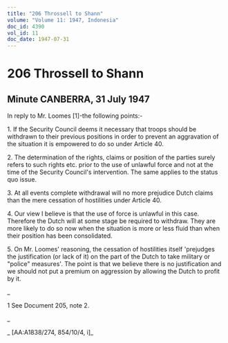 ```yaml
---
title: "206 Throssell to Shann"
volume: "Volume 11: 1947, Indonesia"
doc_id: 4390
vol_id: 11
doc_date: 1947-07-31
---
```


# 206 Throssell to Shann

## Minute CANBERRA, 31 July 1947

In reply to Mr. Loomes [1]-the following points:-

1\. If the Security Council deems it necessary that troops should be withdrawn to their previous positions in order to prevent an aggravation of the situation it is empowered to do so under Article 40.

2\. The determination of the rights, claims or position of the parties surely refers to such rights etc. prior to the use of unlawful force and not at the time of the Security Council's intervention. The same applies to the status quo issue.

3\. At all events complete withdrawal will no more prejudice Dutch claims than the mere cessation of hostilities under Article 40.

4\. Our view I believe is that the use of force is unlawful in this case. Therefore the Dutch will at some stage be required to withdraw. They are more likely to do so now when the situation is more or less fluid than when their position has been consolidated.

5\. On Mr. Loomes' reasoning, the cessation of hostilities itself 'prejudges the justification (or lack of it) on the part of the Dutch to take military or "police" measures'. The point is that we believe there is no justification and we should not put a premium on aggression by allowing the Dutch to profit by it.

_

1 See Document 205, note 2.

_

_ [AA:A1838/274, 854/10/4, i]_
